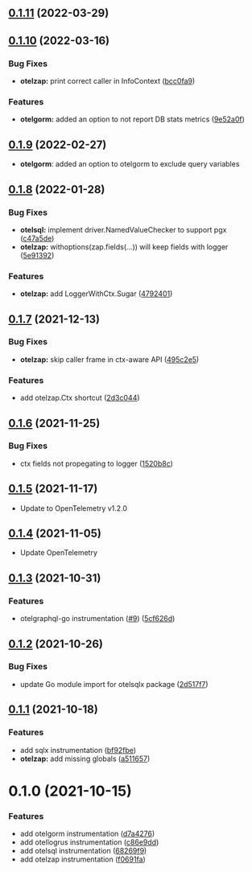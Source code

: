 ## [0.1.11](https://github.com/uptrace/opentelemetry-go-extra/compare/v0.1.10...v0.1.11) (2022-03-29)



## [0.1.10](https://github.com/uptrace/opentelemetry-go-extra/compare/v0.1.9...v0.1.10) (2022-03-16)


### Bug Fixes

* **otelzap:** print correct caller in InfoContext ([bcc0fa9](https://github.com/uptrace/opentelemetry-go-extra/commit/bcc0fa9898947d973b1a8a82218cdce9c751eb01))


### Features

* **otelgorm:** added an option to not report DB stats metrics ([9e52a0f](https://github.com/uptrace/opentelemetry-go-extra/commit/9e52a0f9b54cad994b24f221494445685415be40))



## [0.1.9](https://github.com/uptrace/opentelemetry-go-extra/compare/v0.1.8...v0.1.9) (2022-02-27)

- **otelgorm**: added an option to otelgorm to exclude query variables

## [0.1.8](https://github.com/uptrace/opentelemetry-go-extra/compare/v0.1.7...v0.1.8) (2022-01-28)

### Bug Fixes

- **otelsql:** implement driver.NamedValueChecker to support pgx
  ([c47a5de](https://github.com/uptrace/opentelemetry-go-extra/commit/c47a5de9a98df03d1c5575f5fe9a60c1eedac25a))
- **otelzap:** withoptions(zap.fields(...)) will keep fields with logger
  ([5e91392](https://github.com/uptrace/opentelemetry-go-extra/commit/5e91392104ad59e612bac1da80f5fe65debd5a3f))

### Features

- **otelzap:** add LoggerWithCtx.Sugar
  ([4792401](https://github.com/uptrace/opentelemetry-go-extra/commit/479240184b44f36f1623c6a3c5426e5ff0468c25))

## [0.1.7](https://github.com/uptrace/opentelemetry-go-extra/compare/v0.1.6...v0.1.7) (2021-12-13)

### Bug Fixes

- **otelzap:** skip caller frame in ctx-aware API
  ([495c2e5](https://github.com/uptrace/opentelemetry-go-extra/commit/495c2e50d14e8a046b0e18624d9609b10885baf5))

### Features

- add otelzap.Ctx shortcut
  ([2d3c044](https://github.com/uptrace/opentelemetry-go-extra/commit/2d3c044adc7b624b596aaa4cdc3a566505fa4b91))

## [0.1.6](https://github.com/uptrace/opentelemetry-go-extra/compare/v0.1.5...v0.1.6) (2021-11-25)

### Bug Fixes

- ctx fields not propegating to logger
  ([1520b8c](https://github.com/uptrace/opentelemetry-go-extra/commit/1520b8c4ab1a79539c91b274b25394d7b4cebb0c))

## [0.1.5](https://github.com/uptrace/opentelemetry-go-extra/compare/v0.1.4...v0.1.5) (2021-11-17)

- Update to OpenTelemetry v1.2.0

## [0.1.4](https://github.com/uptrace/opentelemetry-go-extra/compare/v0.1.3...v0.1.4) (2021-11-05)

- Update OpenTelemetry

## [0.1.3](https://github.com/uptrace/opentelemetry-go-extra/compare/v0.1.2...v0.1.3) (2021-10-31)

### Features

- otelgraphql-go instrumentation ([#9](https://github.com/uptrace/opentelemetry-go-extra/issues/9))
  ([5cf626d](https://github.com/uptrace/opentelemetry-go-extra/commit/5cf626db67dd1e6f5c90b786259ea0a9091d08d3))

## [0.1.2](https://github.com/uptrace/opentelemetry-go-extra/compare/v0.1.1...v0.1.2) (2021-10-26)

### Bug Fixes

- update Go module import for otelsqlx package
  ([2d517f7](https://github.com/uptrace/opentelemetry-go-extra/commit/2d517f7c01dcd5a6166e2ef4049ec983ec512c75))

## [0.1.1](https://github.com/uptrace/opentelemetry-go-extra/compare/v0.1.0...v0.1.1) (2021-10-18)

### Features

- add sqlx instrumentation
  ([bf92fbe](https://github.com/uptrace/opentelemetry-go-extra/commit/bf92fbe5873a96dd86ec5cc682758c1cc9303aba))
- **otelzap:** add missing globals
  ([a511657](https://github.com/uptrace/opentelemetry-go-extra/commit/a5116579029afd7b7f9d42125ce0abc12b93264d))

# 0.1.0 (2021-10-15)

### Features

- add otelgorm instrumentation
  ([d7a4276](https://github.com/uptrace/opentelemetry-go-extra/commit/d7a4276dd7de25cb1256828bd1c142ea61f3f1e1))
- add otellogrus instrumentation
  ([c86e9dd](https://github.com/uptrace/opentelemetry-go-extra/commit/c86e9dd73da4df87013d4241c0682c058ce89b4f))
- add otelsql instrumentation
  ([68269f9](https://github.com/uptrace/opentelemetry-go-extra/commit/68269f9c88cbdde75175526974eee10f1f03aa7b))
- add otelzap instrumentation
  ([f0691fa](https://github.com/uptrace/opentelemetry-go-extra/commit/f0691fa8573cb44691ddddfa00e32141bfa15095))
